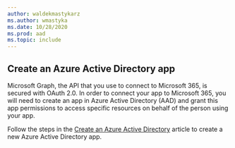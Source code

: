 ```yaml
---
author: waldekmastykarz
ms.author: wmastyka
ms.date: 10/28/2020
ms.prod: aad
ms.topic: include
---
```


## Create an Azure Active Directory app

Microsoft Graph, the API that you use to connect to Microsoft 365, is secured with OAuth 2.0. In order to connect your app to Microsoft 365, you will need to create an app in Azure Active Directory (AAD) and grant this app permissions to access specific resources on behalf of the person using your app.

Follow the steps in the [Create an Azure Active Directory](../get-started/add-aad-app-registration.md) article to create a new Azure Active Directory app.
